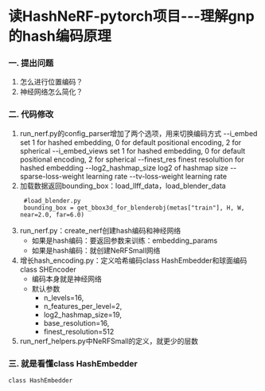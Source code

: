 # 读HashNeRF-pytorch项目---理解gnp的hash编码原理

### 一. 提出问题
1. 怎么进行位置编码？
2. 神经网络怎么简化？

### 二. 代码修改
1. run_nerf.py的config_parser增加了两个选项，用来切换编码方式
    --i_embed            set 1 for hashed embedding, 0 for default positional encoding, 2 for spherical
    --i_embed_views      set 1 for hashed embedding, 0 for default positional encoding, 2 for spherical
    --finest_res         finest resolultion for hashed embedding
    --log2_hashmap_size  log2 of hashmap size
    --sparse-loss-weight learning rate
    --tv-loss-weight     learning rate
2. 加载数据返回bounding_box：load_llff_data，load_blender_data
    ```
     #load_blender.py
     bounding_box = get_bbox3d_for_blenderobj(metas["train"], H, W, near=2.0, far=6.0)
   ```
3. run_nerf.py：create_nerf创建hash编码和神经网络   
    - 如果是hash编码：要返回参数来训练：embedding_params
    - 如果是hash编码：就创建NeRFSmall网络
4. 增长hash_encoding.py：定义哈希编码class HashEmbedder和球面编码class SHEncoder
    - 编码本身就是神经网络
    - 默认参数
       - n_levels=16, 
       - n_features_per_level=2,
       - log2_hashmap_size=19, 
       - base_resolution=16, 
       - finest_resolution=512
5. run_nerf_helpers.py中NeRFSmall的定义，就更少的层数

### 三. 就是看懂class HashEmbedder
```
class HashEmbedder
```